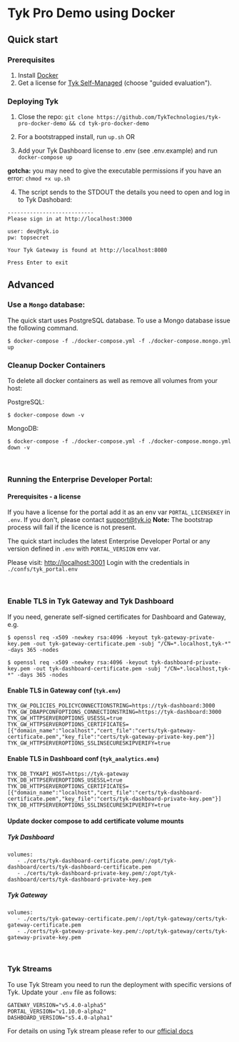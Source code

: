 # Tyk Pro Demo using Docker

## Quick start

### Prerequisites

1. Install [Docker](https://docs.docker.com/get-docker/)
2. Get a license for [Tyk Self-Managed](https://tyk.io/sign-up/) (choose "guided evaluation").


### Deploying Tyk

1. Close the repo: `git clone https://github.com/TykTechnologies/tyk-pro-docker-demo && cd tyk-pro-docker-demo`

2. For a bootstrapped install, run `up.sh`
OR
2. Add your Tyk Dashboard license to .env (see .env.example) and run `docker-compose up`

**gotcha:** you may need to give the executable permissions if you have an error:
`chmod +x up.sh`


4. The script sends to the STDOUT the details you need to open and log in to Tyk Dashobard:
```
---------------------------
Please sign in at http://localhost:3000

user: dev@tyk.io
pw: topsecret

Your Tyk Gateway is found at http://localhost:8080

Press Enter to exit
```

## Advanced

### Use a `Mongo` database:

The quick start uses PostgreSQL database. To use a Mongo database issue the
following command.

```
$ docker-compose -f ./docker-compose.yml -f ./docker-compose.mongo.yml up
```

### Cleanup Docker Containers

To delete all docker containers as well as remove all volumes from your host:

PostgreSQL:

```
$ docker-compose down -v
```

MongoDB:

```
$ docker-compose -f ./docker-compose.yml -f ./docker-compose.mongo.yml down -v
```
</br>

### Running the Enterprise Developer Portal:

#### Prerequisites - a license

If you have a license for the portal add it as an env var `PORTAL_LICENSEKEY` in `.env`.
If you don't, please contact support@tyk.io
**Note:** The bootstrap process will fail if the licence is not present.


The quick start includes the latest Enterprise Developer Portal or any version defined in `.env` with `PORTAL_VERSION` env var.

Please visit: [http://localhost:3001](http://localhost:3001)
Login with the credentials in `./confs/tyk_portal.env`

</br>

### Enable TLS in Tyk Gateway and Tyk Dashboard

If you need, generate self-signed certificates for Dashboard and Gateway, e.g.

```
$ openssl req -x509 -newkey rsa:4096 -keyout tyk-gateway-private-key.pem -out tyk-gateway-certificate.pem -subj "/CN=*.localhost,tyk-*" -days 365 -nodes

$ openssl req -x509 -newkey rsa:4096 -keyout tyk-dashboard-private-key.pem -out tyk-dashboard-certificate.pem -subj "/CN=*.localhost,tyk-*" -days 365 -nodes
```

#### Enable TLS in Gateway conf (`tyk.env`)

```env
TYK_GW_POLICIES_POLICYCONNECTIONSTRING=https://tyk-dashboard:3000
TYK_GW_DBAPPCONFOPTIONS_CONNECTIONSTRING=https://tyk-dashboard:3000
TYK_GW_HTTPSERVEROPTIONS_USESSL=true
TYK_GW_HTTPSERVEROPTIONS_CERTIFICATES=[{"domain_name":"localhost","cert_file":"certs/tyk-gateway-certificate.pem","key_file":"certs/tyk-gateway-private-key.pem"}]
TYK_GW_HTTPSERVEROPTIONS_SSLINSECURESKIPVERIFY=true
```

#### Enable TLS in Dashboard conf (`tyk_analytics.env`)

```env
TYK_DB_TYKAPI_HOST=https://tyk-gateway
TYK_DB_HTTPSERVEROPTIONS_USESSL=true
TYK_DB_HTTPSERVEROPTIONS_CERTIFICATES=[{"domain_name":"localhost","cert_file":"certs/tyk-dashboard-certificate.pem","key_file":"certs/tyk-dashboard-private-key.pem"}]
TYK_DB_HTTPSERVEROPTIONS_SSLINSECURESKIPVERIFY=true
```

#### Update docker compose to add certificate volume mounts


##### Tyk Dashboard

```
volumes:
   - ./certs/tyk-dashboard-certificate.pem/:/opt/tyk-dashboard/certs/tyk-dashboard-certificate.pem
   - ./certs/tyk-dashboard-private-key.pem/:/opt/tyk-dashboard/certs/tyk-dashboard-private-key.pem
```

##### Tyk Gateway

```
volumes:
   - ./certs/tyk-gateway-certificate.pem/:/opt/tyk-gateway/certs/tyk-gateway-certificate.pem
   - ./certs/tyk-gateway-private-key.pem/:/opt/tyk-gateway/certs/tyk-gateway-private-key.pem
```

</br>

### Tyk Streams
To use Tyk Stream you need to run the deployment with specific versions of Tyk. Update your `.env` file as follows:
```env
GATEWAY_VERSION="v5.4.0-alpha5"
PORTAL_VERSION="v1.10.0-alpha2"
DASHBOARD_VERSION="s5.4.0-alpha1"
```
For details on using Tyk stream please refer to our [official docs](tyk.io/docs)

